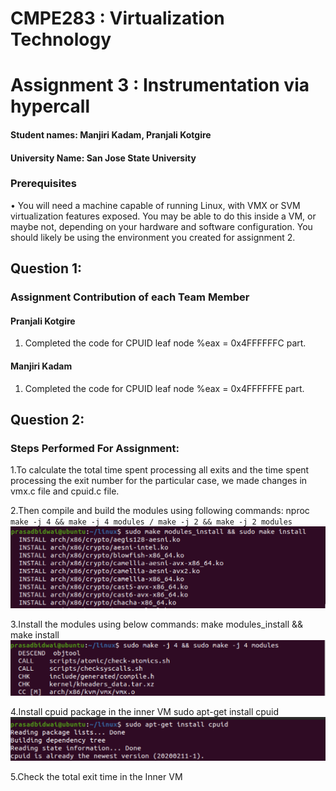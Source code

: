 # CMPE283 : Virtualization Technology
# Assignment 3 : Instrumentation via hypercall


#### Student names: Manjiri Kadam, Pranjali Kotgire
#### University Name: San Jose State University

### Prerequisites
• You will need a machine capable of running Linux, with VMX or SVM virtualization features exposed.
You may be able to do this inside a VM, or maybe not, depending on your hardware and software
configuration. You should likely be using the environment you created for assignment 2.

## Question 1:
### Assignment Contribution of each Team Member
#### Pranjali Kotgire
1. Completed the code for CPUID leaf node %eax = 0x4FFFFFFC part.
#### Manjiri Kadam
1. Completed the code for CPUID leaf node %eax = 0x4FFFFFFE part.

## Question 2:
### Steps Performed For Assignment:
1.To calculate the total time spent processing all exits and the time spent processing the exit number for the particular case, we made changes in vmx.c file and cpuid.c file.

2.Then compile and build the modules using following commands:
nproc
`make -j 4 && make -j 4 modules / make -j 2 && make -j 2 modules` 
![](https://github.com/Manjiri1101/283_VirtualizationTechnologies/blob/master/Assignment%203/makemodule.png)


3.Install the modules using below commands:
make modules_install && make install 
![](https://github.com/Manjiri1101/283_VirtualizationTechnologies/blob/master/Assignment%203/buildmodu.png)

4.Install cpuid package in the inner VM
sudo apt-get install cpuid
![](https://github.com/Manjiri1101/283_VirtualizationTechnologies/blob/master/Assignment%203/cpuid.png)

5.Check the total exit time in the Inner VM



